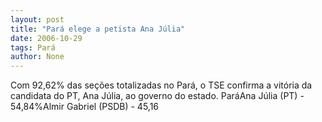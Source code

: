 ```yaml
---
layout: post
title: "Pará elege a petista Ana Júlia"
date: 2006-10-29
tags: Pará
author: None
---
```

Com 92,62% das seções totalizadas no Pará, o TSE confirma&nbsp;a vitória da candidata do PT, Ana Júlia, ao governo do estado. 
ParáAna Júlia (PT) - 54,84%Almir Gabriel (PSDB) - 45,16 